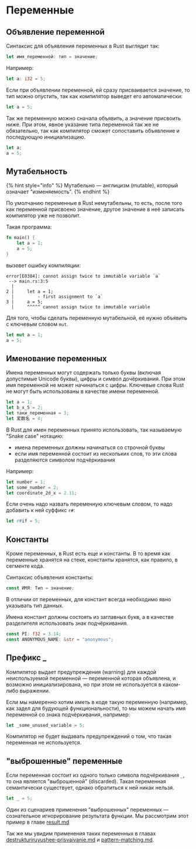 # Переменные

## Объявление переменной

Синтаксис для объявления переменных в Rust выглядит так:

```rust
let имя_переменной: тип = значение;
```

Например:

```rust
let a: i32 = 5;
```

Если при объявлении переменной, ей сразу присваивается значение, то тип можно опустить, так как компилятор выведет его автоматически:

```rust
let a = 5;
```

Так же переменную можно сначала объявить, а значение присвоить ниже. При этом, явное указание типа переменной так же не обязательно, так как компилятор сможет сопоставить объявление и последующую инициализацию.

```rust
let a;
a = 5;
```

## Мутабельность

{% hint style="info" %}
Мутабельно — англицизм (mutable), который означает "изменяемость".
{% endhint %}

По умолчанию переменные в Rust немутабельны, то есть, после того как переменной присвоено значение, другое значение в неё записать компилятор уже не позволит.

Такая программа:

```rust
fn main() {
    let a = 1;
    a = 5;
}
```

вызовет ошибку компиляции:

```
error[E0384]: cannot assign twice to immutable variable `a`
 --> main.rs:3:5
  |
2 |     let a = 1;
  |         - first assignment to `a`
3 |     a = 5;
  |     ^^^^^ cannot assign twice to immutable variable
```

Для того, чтобы сделать переменную мутабельной, её нужно объявить с ключевым словом `mut`.

```rust
let mut a = 1;
a = 5;
```

## Именование переменных

Имена переменных могут содержать только буквы (включая допустимые Unicode буквы), цифры и символ дочёркивания. При этом имя переменной не может начинаться с цифры. Ключевые слова Rust не могут быть использованы в качестве имени переменной.

```rust
let a = 1;
let b_x_5 = 2;
let таки_переменная = 3;
let 変数名 = 4;
```

В Rust для имен переменных принято использовать, так называемую "Snake case" нотацию:

* имена переменных должны начинаться со строчной буквы
* если имя переменной состоит из нескольких слов, то эти слова разделяются символом подчёркивания

Например:

```rust
let number = 1;
let some_number = 2;
let coordinate_2d_x = 2.11;
```

Если очень надо назвать переменную ключевым словом, то надо добавить к ней суффикс `r#`:

```rust
let r#if = 5;
```

## Константы

Кроме переменных, в Rust есть еще и константы. В то время как переменные хранятся на стеке, константы хранятся, как правило, в сегменте кода.

Синтаксис объявления константы:

```rust
const ИМЯ: Тип = значение;
```

В отличии от переменных, для констант всегда необходимо явно указывать тип данных.

Имена констант должны состоять из заглавных букв, а в качестве разделителя использовать знак подчёркивания.

```rust
const PI: f32 = 3.14;
const ANONYMOUS_NAME: &str = "anonymous";
```

## Префикс \_

Компилятор выдает предупреждения (warning) для каждой неиспользуемой переменной — переменной которая объявлена, и возможно инициализирована, но при этом не используется в каком-либо выражении.

Если мы намеренно хотим иметь в коде такую переменную (например, как задел для будующей функциональности), то мы можем начать имя переменной со знака подчёркивания, например:

```rust
let _some_unused_variable = 5;
```

Компилятор не будет выдавать предупреждений о том, что такая переменная не используется.

## "выброшенные" переменные

Если переменная состоит из одного только символа подчёркивания `_`, то она является "выброшенной" (discarded). Такая переменная семантически существует, однако обратиться к ней никак нельзя.

```rust
let _ = 5;
```

Один из сценариев применения "выброшенных" переменных — сознательное игнорирование результата функции. Мы рассмотрим этот пример в главе [result.md](result.md "mention")

Так же мы увидим применения таких переменных в главах [destrukturiruyushee-prisvaivanie.md](destrukturiruyushee-prisvaivanie.md "mention") и [pattern-matching.md](pattern-matching.md "mention").
